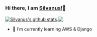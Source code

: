 ### Hi there, I am [Silvanus!](https://silvanus.hostman.site)👋

<a href="https://github.com/Silvanus21">
  <img align="center" src="https://github-readme-stats.vercel.app/api?username=Silvanus21&show_icons=true&include_all_commits=true&theme=merko" alt="Silvanus's github stats" />
</a>

<a href="https://github.com/Silvanus21">
  <img align="center" src="https://github-readme-stats.vercel.app/api/top-langs/?username=Silvanus21&layout=compact&theme=merko" />
</a>

- 🌱 I’m currently learning AWS & Django
